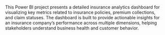 This Power BI project presents a detailed insurance analytics dashboard for visualizing key metrics related to insurance policies, premium collections, and claim statuses.
The dashboard is built to provide actionable insights for an insurance company’s performance across multiple dimensions, helping stakeholders understand business health and customer behavior.

